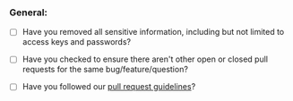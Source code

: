 ### General:

* [ ] Have you removed all sensitive information, including but not limited to access keys and passwords?
* [ ] Have you checked to ensure there aren't other open or closed pull requests for the same bug/feature/question?
* [ ] Have you followed our [pull request guidelines](CONTRIBUTING.md)?

